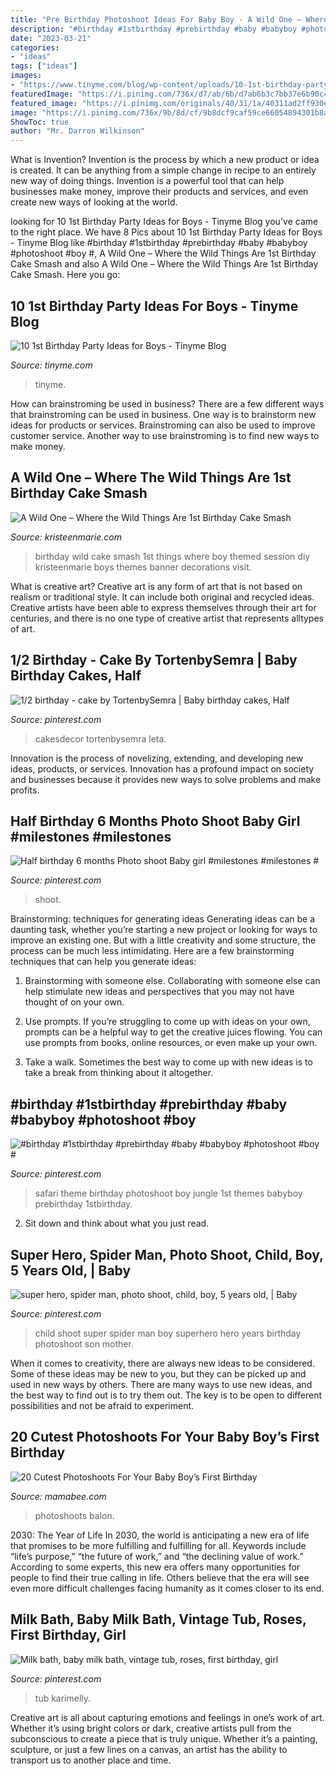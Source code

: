 ```yaml
---
title: "Pre Birthday Photoshoot Ideas For Baby Boy - A Wild One – Where The Wild Things Are 1st Birthday Cake Smash"
description: "#birthday #1stbirthday #prebirthday #baby #babyboy #photoshoot #boy #"
date: "2023-03-21"
categories:
- "ideas"
tags: ["ideas"]
images:
- "https://www.tinyme.com/blog/wp-content/uploads/10-1st-birthday-party-ideas-for-boys/10-1st-Birthday-Party-Ideas-for-Boys-1.jpg"
featuredImage: "https://i.pinimg.com/736x/d7/ab/6b/d7ab6b3c7bb37e6b90c4996d238bb68a.jpg"
featured_image: "https://i.pinimg.com/originals/40/31/1a/40311ad2ff930ef6664cc0e199507dcb.jpg"
image: "https://i.pinimg.com/736x/9b/8d/cf/9b8dcf9caf59ce66054894301b8a332c--safari-theme-jungle-safari.jpg"
ShowToc: true
author: "Mr. Darron Wilkinson"
---
```



What is Invention?
Invention is the process by which a new product or idea is created. It can be anything from a simple change in recipe to an entirely new way of doing things. Invention is a powerful tool that can help businesses make money, improve their products and services, and even create new ways of looking at the world.

	

		
looking for 10 1st Birthday Party Ideas for Boys - Tinyme Blog you've came to the right place. We have 8 Pics about 10 1st Birthday Party Ideas for Boys - Tinyme Blog like #birthday #1stbirthday #prebirthday #baby #babyboy #photoshoot #boy #, A Wild One – Where the Wild Things Are 1st Birthday Cake Smash and also A Wild One – Where the Wild Things Are 1st Birthday Cake Smash. Here you go:
		
    
## 10 1st Birthday Party Ideas For Boys - Tinyme Blog

<img loading=lazy src="https://www.tinyme.com/blog/wp-content/uploads/10-1st-birthday-party-ideas-for-boys/10-1st-Birthday-Party-Ideas-for-Boys-1.jpg" onerror="this.onerror=null;this.src='https://tse4.mm.bing.net/th?id=OIP.1kHzk0fs6C5dvvbpsW19iwHaLJ&amp;pid=15.1';" alt="10 1st Birthday Party Ideas for Boys - Tinyme Blog">

_Source: tinyme.com_

>tinyme. 

	

How can brainstroming be used in business?
There are a few different ways that brainstroming can be used in business. One way is to brainstorm new ideas for products or services. Brainstroming can also be used to improve customer service. Another way to use brainstroming is to find new ways to make money.

    
## A Wild One – Where The Wild Things Are 1st Birthday Cake Smash

<img loading=lazy src="http://kristeenmarie.com/photography/blog/wp-content/uploads/2016/10/2016-10-20_0006.jpg" onerror="this.onerror=null;this.src='https://tse2.mm.bing.net/th?id=OIP.MTAQN3yOAbhucWHXEmD9wwHaLx&amp;pid=15.1';" alt="A Wild One – Where the Wild Things Are 1st Birthday Cake Smash">

_Source: kristeenmarie.com_

>birthday wild cake smash 1st things where boy themed session diy kristeenmarie boys themes banner decorations visit. 

	

What is creative art?
Creative art is any form of art that is not based on realism or traditional style. It can include both original and recycled ideas. Creative artists have been able to express themselves through their art for centuries, and there is no one type of creative artist that represents alltypes of art.

    
## 1/2 Birthday - Cake By TortenbySemra | Baby Birthday Cakes, Half

<img loading=lazy src="https://i.pinimg.com/736x/ec/7a/ae/ec7aae217c8f54eff18a68e5fa6a097d.jpg" onerror="this.onerror=null;this.src='https://tse1.mm.bing.net/th?id=OIP.VSW3snTkJczzk3FQo68qmgHaJ4&amp;pid=15.1';" alt="1/2 birthday - cake by TortenbySemra | Baby birthday cakes, Half">

_Source: pinterest.com_

>cakesdecor tortenbysemra leta. 

	

Innovation is the process of novelizing, extending, and developing new ideas, products, or services. Innovation has a profound impact on society and businesses because it provides new ways to solve problems and make profits.

    
## Half Birthday 6 Months Photo Shoot Baby Girl #milestones #milestones #

<img loading=lazy src="https://i.pinimg.com/736x/d7/ab/6b/d7ab6b3c7bb37e6b90c4996d238bb68a.jpg" onerror="this.onerror=null;this.src='https://tse4.mm.bing.net/th?id=OIP.IUP5kD7sHB4poZPf7sRzegHaLH&amp;pid=15.1';" alt="Half birthday 6 months Photo shoot Baby girl #milestones #milestones #">

_Source: pinterest.com_

>shoot. 

	

Brainstorming: techniques for generating ideas
Generating ideas can be a daunting task, whether you’re starting a new project or looking for ways to improve an existing one. But with a little creativity and some structure, the process can be much less intimidating.
Here are a few brainstorming techniques that can help you generate ideas:

1. Brainstorming with someone else. Collaborating with someone else can help stimulate new ideas and perspectives that you may not have thought of on your own.

2. Use prompts. If you’re struggling to come up with ideas on your own, prompts can be a helpful way to get the creative juices flowing. You can use prompts from books, online resources, or even make up your own.

3. Take a walk. Sometimes the best way to come up with new ideas is to take a break from thinking about it altogether.

    
## #birthday #1stbirthday #prebirthday #baby #babyboy #photoshoot #boy #

<img loading=lazy src="https://i.pinimg.com/736x/9b/8d/cf/9b8dcf9caf59ce66054894301b8a332c--safari-theme-jungle-safari.jpg" onerror="this.onerror=null;this.src='https://tse2.mm.bing.net/th?id=OIP.gV8iFMCmnqtudrlDJYuRZgHaE4&amp;pid=15.1';" alt="#birthday #1stbirthday #prebirthday #baby #babyboy #photoshoot #boy #">

_Source: pinterest.com_

>safari theme birthday photoshoot boy jungle 1st themes babyboy prebirthday 1stbirthday. 

	

2. Sit down and think about what you just read.

    
## Super Hero, Spider Man, Photo Shoot, Child, Boy, 5 Years Old, | Baby

<img loading=lazy src="https://i.pinimg.com/originals/40/31/1a/40311ad2ff930ef6664cc0e199507dcb.jpg" onerror="this.onerror=null;this.src='https://tse3.mm.bing.net/th?id=OIP.2cfTaK_irB_vDRa2thHnzQHaE5&amp;pid=15.1';" alt="super hero, spider man, photo shoot, child, boy, 5 years old, | Baby">

_Source: pinterest.com_

>child shoot super spider man boy superhero hero years birthday photoshoot son mother. 

	

When it comes to creativity, there are always new ideas to be considered. Some of these ideas may be new to you, but they can be picked up and used in new ways by others. There are many ways to use new ideas, and the best way to find out is to try them out. The key is to be open to different possibilities and not be afraid to experiment.

    
## 20 Cutest Photoshoots For Your Baby Boy’s First Birthday

<img loading=lazy src="https://mamabee.com/wp-content/uploads/2014/09/balon.jpg" onerror="this.onerror=null;this.src='https://tse1.mm.bing.net/th?id=OIP.vqSWMp_8QSzJKZru4a984QHaLG&amp;pid=15.1';" alt="20 Cutest Photoshoots For Your Baby Boy’s First Birthday">

_Source: mamabee.com_

>photoshoots balon. 

	

2030: The Year of Life
In 2030, the world is anticipating a new era of life that promises to be more fulfilling and fulfilling for all. Keywords include “life’s purpose,” “the future of work,” and “the declining value of work.” According to some experts, this new era offers many opportunities for people to find their true calling in life. Others believe that the era will see even more difficult challenges facing humanity as it comes closer to its end.

    
## Milk Bath, Baby Milk Bath, Vintage Tub, Roses, First Birthday, Girl

<img loading=lazy src="https://i.pinimg.com/736x/81/38/94/81389447240664c3498a4d1967bcfa3c.jpg" onerror="this.onerror=null;this.src='https://tse1.mm.bing.net/th?id=OIP.gZcUhPTN2bVX8TnamWmYFgHaFI&amp;pid=15.1';" alt="Milk bath, baby milk bath, vintage tub, roses, first birthday, girl">

_Source: pinterest.com_

>tub karimelly. 

	

Creative art is all about capturing emotions and feelings in one’s work of art. Whether it’s using bright colors or dark, creative artists pull from the subconscious to create a piece that is truly unique. Whether it’s a painting, sculpture, or just a few lines on a canvas, an artist has the ability to transport us to another place and time.

